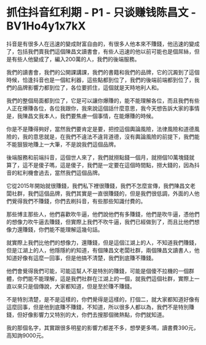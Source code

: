 # 抓住抖音红利期 - P1 - 只谈赚钱陈昌文 - BV1Ho4y1x7kX

抖音是有很多人在迅速的變成財富自由的，有很多人他本來不賺錢，他迅速的變成了，包括我們賣我們這個陳昌文讀書會，有些人迅速的他以前可能也是個屌絲，但是有些人他變成了，編入200萬的人，我們的後端服務。

我們的讀書會，我們的公開課講課，我們的書籍和我們的品牌，它的沉澱到了這個時候，恰逢抖音也是一個紅利器，這些點都到位了，我們的後端前端都到位了，我們的品牌影響力都到位了，各位要抓住，這個就是天時地利人和。

我們的整個局面都到位了，它是可以讓你爆賺的，能不能理解各位，而且我們有些人正在爆賺各位，各位我跟你，我來說這個話什麼意思，我今天想告訴大家的事情是，我陳昌文我本人，我們要焦慮一個事情，在能爆賺的時候。

你是不是賺得夠好，當然我們要肯定是要，把控這個輿論風險，法律風險和道德風險的，我的意思就是，在我們不違法不違背道德，沒有輿論風險的前提下，我們能不能狠狠地賺上一大筆，不是說我們這個品牌。

後端服務和前端抖音，這個世人來了，我們就撈點錢一個月，就撈個10萬塊錢就算了，這不是傻子嗎，這是傻子，我們是一定要在這個時間點，撈大錢的，因為抖音的紅利機會過去，當然我們這個品牌。

它從2015年開始就很賺錢，我們私下裡很賺錢，我們不怎麼宣傳，我們陳昌文老闆社群，我們這個品牌，我們其實是一直很賺錢的，但是我們很低調，外面的人他們覺得我們不賺錢，你們去刷抖音，有些那些知識付費的。

那些博主那些人，他們喜歡吹牛逼，他們說他們有多賺錢，他們是吹牛逼，憑他們的想像力吹牛逼去賺錢，但實際上我們不吹牛逼，我們已經做到了，而且比他們想像力還賺錢，你們能不能理解這幾句話。

就實際上我們比他們的想像力，還賺錢，但是這個江湖上的人，不知道我們賺錢，但是江湖上的人，他隱隱約約知道，有個陳昌文老闆社群，兩個陳昌文讀書人，他知道好像有這麼一回事，但是他搞不清楚，我們到底賺不賺錢。

他們會覺得我們可能，可能這幫人不是特別的賺錢，可能是個傻不拉機的一個群體，你們能不能理解，這是我們社群在江湖上的一個，就我們這個社群，實際上一直以來只是個傳說，大家都知道，但是至於賺不賺錢。

不是特別清楚，是不是這樣的，你們覺得是這樣的，打個二，就大家都知道好像有這麼回事，但是他到底賺不賺錢，不知道，所以很多人都以為，我們不是特別賺錢，但好像影響力又特別的大，你們去搜那個微熱點，你們就知道。

我的那個名字，其實跟很多明星的影響力都差不多，想學更多嗎，讀書費390元，高知詢9000元。